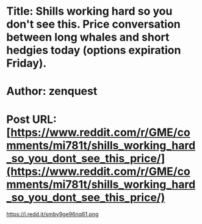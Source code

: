 # Title: Shills working hard so you don't see this. Price conversation between long whales and short hedgies today (options expiration Friday).
# Author: zenquest
# Post URL: [https://www.reddit.com/r/GME/comments/mi781t/shills_working_hard_so_you_dont_see_this_price/](https://www.reddit.com/r/GME/comments/mi781t/shills_working_hard_so_you_dont_see_this_price/)


https://i.redd.it/smby9ge96nq61.png